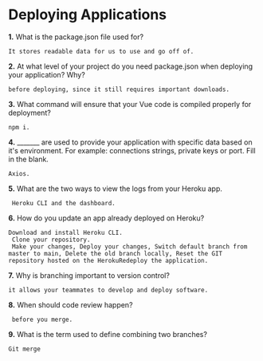 # Deploying Applications

**1.** What is the package.json file used for?
<!-- enter you answer in the space below -->
```
It stores readable data for us to use and go off of.
```
**2.** At what level of your project do you need package.json when deploying your application? Why?
<!-- enter you answer in the space below -->
```
before deploying, since it still requires important downloads.
```
**3.** What command will ensure that your Vue code is compiled properly for deployment?
<!-- enter you answer in the space below -->
```
npm i.
```
**4.** _______ are used to provide your application with specific data based on it's environment. For example: connections strings, private keys or port. Fill in the blank.
<!-- enter you answer in the space below -->
```
Axios.
```
**5.** What are the two ways to view the logs from your Heroku app.
<!-- enter you answer in the space below -->
```
 Heroku CLI and the dashboard.
```
**6.** How do you update an app already deployed on Heroku?
<!-- enter you answer in the space below -->
```
Download and install Heroku CLI.
 Clone your repository.
 Make your changes, Deploy your changes, Switch default branch from master to main, Delete the old branch locally, Reset the GIT repository hosted on the HerokuRedeploy the application.
```
**7.** Why is branching important to version control?
<!-- enter you answer in the space below -->
```
it allows your teammates to develop and deploy software.
```
**8.** When should code review happen?
<!-- enter you answer in the space below -->
```
 before you merge.
```
**9.** What is the term used to define combining two branches?
<!-- enter you answer in the space below -->
```
Git merge
```